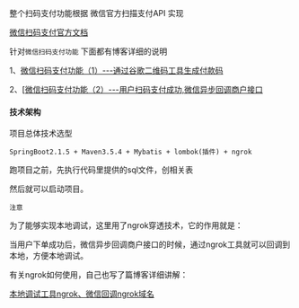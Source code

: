 整个扫码支付功能根据 微信官方扫描支付API 实现

[微信扫码支付官方文档](https://pay.weixin.qq.com/wiki/doc/api/native.php?chapter=6_5)

针对`微信扫码支付功能` 下面都有博客详细的说明

1、[微信扫码支付功能（1）---通过谷歌二维码工具生成付款码](https://www.cnblogs.com/qdhxhz/p/9708534.html)

2、[[微信扫码支付功能（2）---用户扫码支付成功,微信异步回调商户接口](https://www.cnblogs.com/qdhxhz/p/9716216.html)

#### 技术架构

项目总体技术选型

```
SpringBoot2.1.5 + Maven3.5.4 + Mybatis + lombok(插件) + ngrok
```

跑项目之前，先执行代码里提供的sql文件，创相关表

然后就可以启动项目。

`注意`

为了能够实现本地调试，这里用了ngrok穿透技术，它的作用就是：

当用户下单成功后，微信异步回调商户接口的时候，通过ngrok工具就可以回调到本地，方便本地调试。

有关ngrok如何使用，自己也写了篇博客详细讲解：

[本地调试工具ngrok、微信回调ngrok域名](https://www.cnblogs.com/qdhxhz/p/9678137.html)


